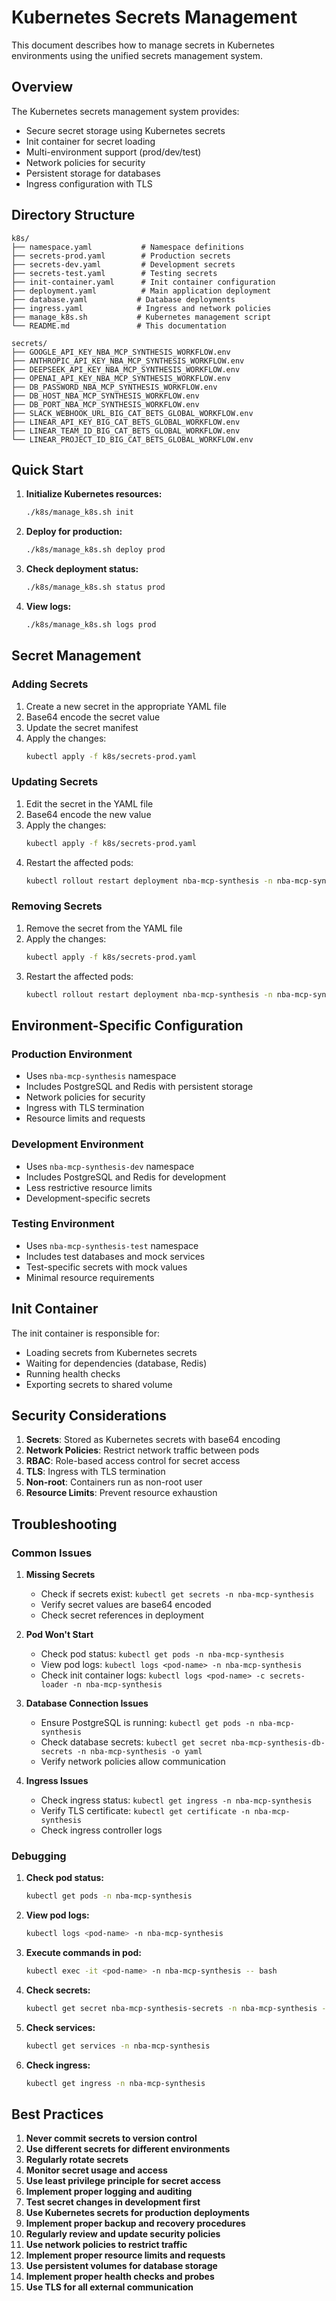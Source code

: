 # Kubernetes Secrets Management

This document describes how to manage secrets in Kubernetes environments using the unified secrets management system.

## Overview

The Kubernetes secrets management system provides:
- Secure secret storage using Kubernetes secrets
- Init container for secret loading
- Multi-environment support (prod/dev/test)
- Network policies for security
- Persistent storage for databases
- Ingress configuration with TLS

## Directory Structure

```
k8s/
├── namespace.yaml           # Namespace definitions
├── secrets-prod.yaml        # Production secrets
├── secrets-dev.yaml         # Development secrets
├── secrets-test.yaml        # Testing secrets
├── init-container.yaml      # Init container configuration
├── deployment.yaml          # Main application deployment
├── database.yaml           # Database deployments
├── ingress.yaml            # Ingress and network policies
├── manage_k8s.sh           # Kubernetes management script
└── README.md               # This documentation

secrets/
├── GOOGLE_API_KEY_NBA_MCP_SYNTHESIS_WORKFLOW.env
├── ANTHROPIC_API_KEY_NBA_MCP_SYNTHESIS_WORKFLOW.env
├── DEEPSEEK_API_KEY_NBA_MCP_SYNTHESIS_WORKFLOW.env
├── OPENAI_API_KEY_NBA_MCP_SYNTHESIS_WORKFLOW.env
├── DB_PASSWORD_NBA_MCP_SYNTHESIS_WORKFLOW.env
├── DB_HOST_NBA_MCP_SYNTHESIS_WORKFLOW.env
├── DB_PORT_NBA_MCP_SYNTHESIS_WORKFLOW.env
├── SLACK_WEBHOOK_URL_BIG_CAT_BETS_GLOBAL_WORKFLOW.env
├── LINEAR_API_KEY_BIG_CAT_BETS_GLOBAL_WORKFLOW.env
├── LINEAR_TEAM_ID_BIG_CAT_BETS_GLOBAL_WORKFLOW.env
└── LINEAR_PROJECT_ID_BIG_CAT_BETS_GLOBAL_WORKFLOW.env
```

## Quick Start

1. **Initialize Kubernetes resources:**
   ```bash
   ./k8s/manage_k8s.sh init
   ```

2. **Deploy for production:**
   ```bash
   ./k8s/manage_k8s.sh deploy prod
   ```

3. **Check deployment status:**
   ```bash
   ./k8s/manage_k8s.sh status prod
   ```

4. **View logs:**
   ```bash
   ./k8s/manage_k8s.sh logs prod
   ```

## Secret Management

### Adding Secrets

1. Create a new secret in the appropriate YAML file
2. Base64 encode the secret value
3. Update the secret manifest
4. Apply the changes:
   ```bash
   kubectl apply -f k8s/secrets-prod.yaml
   ```

### Updating Secrets

1. Edit the secret in the YAML file
2. Base64 encode the new value
3. Apply the changes:
   ```bash
   kubectl apply -f k8s/secrets-prod.yaml
   ```
4. Restart the affected pods:
   ```bash
   kubectl rollout restart deployment nba-mcp-synthesis -n nba-mcp-synthesis
   ```

### Removing Secrets

1. Remove the secret from the YAML file
2. Apply the changes:
   ```bash
   kubectl apply -f k8s/secrets-prod.yaml
   ```
3. Restart the affected pods:
   ```bash
   kubectl rollout restart deployment nba-mcp-synthesis -n nba-mcp-synthesis
   ```

## Environment-Specific Configuration

### Production Environment

- Uses `nba-mcp-synthesis` namespace
- Includes PostgreSQL and Redis with persistent storage
- Network policies for security
- Ingress with TLS termination
- Resource limits and requests

### Development Environment

- Uses `nba-mcp-synthesis-dev` namespace
- Includes PostgreSQL and Redis for development
- Less restrictive resource limits
- Development-specific secrets

### Testing Environment

- Uses `nba-mcp-synthesis-test` namespace
- Includes test databases and mock services
- Test-specific secrets with mock values
- Minimal resource requirements

## Init Container

The init container is responsible for:
- Loading secrets from Kubernetes secrets
- Waiting for dependencies (database, Redis)
- Running health checks
- Exporting secrets to shared volume

## Security Considerations

1. **Secrets**: Stored as Kubernetes secrets with base64 encoding
2. **Network Policies**: Restrict network traffic between pods
3. **RBAC**: Role-based access control for secret access
4. **TLS**: Ingress with TLS termination
5. **Non-root**: Containers run as non-root user
6. **Resource Limits**: Prevent resource exhaustion

## Troubleshooting

### Common Issues

1. **Missing Secrets**
   - Check if secrets exist: `kubectl get secrets -n nba-mcp-synthesis`
   - Verify secret values are base64 encoded
   - Check secret references in deployment

2. **Pod Won't Start**
   - Check pod status: `kubectl get pods -n nba-mcp-synthesis`
   - View pod logs: `kubectl logs <pod-name> -n nba-mcp-synthesis`
   - Check init container logs: `kubectl logs <pod-name> -c secrets-loader -n nba-mcp-synthesis`

3. **Database Connection Issues**
   - Ensure PostgreSQL is running: `kubectl get pods -n nba-mcp-synthesis`
   - Check database secrets: `kubectl get secret nba-mcp-synthesis-db-secrets -n nba-mcp-synthesis -o yaml`
   - Verify network policies allow communication

4. **Ingress Issues**
   - Check ingress status: `kubectl get ingress -n nba-mcp-synthesis`
   - Verify TLS certificate: `kubectl get certificate -n nba-mcp-synthesis`
   - Check ingress controller logs

### Debugging

1. **Check pod status:**
   ```bash
   kubectl get pods -n nba-mcp-synthesis
   ```

2. **View pod logs:**
   ```bash
   kubectl logs <pod-name> -n nba-mcp-synthesis
   ```

3. **Execute commands in pod:**
   ```bash
   kubectl exec -it <pod-name> -n nba-mcp-synthesis -- bash
   ```

4. **Check secrets:**
   ```bash
   kubectl get secret nba-mcp-synthesis-secrets -n nba-mcp-synthesis -o yaml
   ```

5. **Check services:**
   ```bash
   kubectl get services -n nba-mcp-synthesis
   ```

6. **Check ingress:**
   ```bash
   kubectl get ingress -n nba-mcp-synthesis
   ```

## Best Practices

1. **Never commit secrets to version control**
2. **Use different secrets for different environments**
3. **Regularly rotate secrets**
4. **Monitor secret usage and access**
5. **Use least privilege principle for secret access**
6. **Implement proper logging and auditing**
7. **Test secret changes in development first**
8. **Use Kubernetes secrets for production deployments**
9. **Implement proper backup and recovery procedures**
10. **Regularly review and update security policies**
11. **Use network policies to restrict traffic**
12. **Implement proper resource limits and requests**
13. **Use persistent volumes for database storage**
14. **Implement proper health checks and probes**
15. **Use TLS for all external communication**

